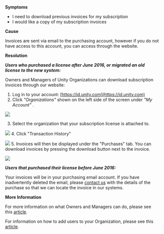 

**Symptoms**


- I need to download previous invoices for my subscription
- I would like a copy of my subscription invoices



**Cause**



Invoices are sent via email to the purchasing account, however if you do not have access to this account, you can access through the website.



**Resolution**



***Users who purchased a license after June 2016, or migrated an old license to the new system:***



Owners and Managers of Unity Organizations can download subscription invoices through our website:



1. Log in to your account: [https://id.unity.com](https://id.unity.com)
2. Click  *"Organizations"* shown on the left side of the screen under  *"My Account"* .



![](/hc/en-us/article_attachments/205034943/DownloadInvoice_01.png)







3. Select the organization that your subscription license is attached to.



![](/hc/en-us/article_attachments/205035183/DownloadInvoice_02.png)
4. Click "Transaction History"



![](/hc/en-us/article_attachments/204958146/DownloadInvoice_03.png)
5. Invoices will then be displayed under the "Purchases" tab. You can download invoices by pressing the download button next to the invoice.



![](/hc/en-us/article_attachments/205035443/DownloadInvoice_04.png)







***Users that purchased their license before June 2016:***



Your invoices will be in your purchasing email account. If you have inadvertently deleted the email, please [contact us](https://support.unity3d.com/hc/en-us/requests/new%20) with the details of the purchase so that we can locate the invoice in our systems.



**More Information**



For more information on what Owners and Managers can do, please see this [article](https://support.unity3d.com/hc/en-us/articles/210202863-What-can-Owners-Managers-and-Users-do-in-my-Unity-Organization-).



For information on how to add users to your Organization, please see this [article](https://support.unity3d.com/hc/en-us/articles/206494363-How-do-I-add-people-to-my-organization-).


